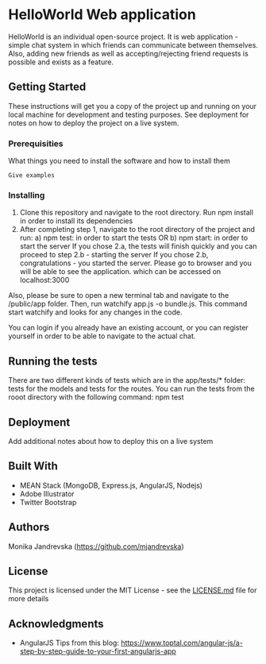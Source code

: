 # HelloWorld Web application

HelloWorld is an individual open-source project. It is web application - simple chat system in which friends can communicate between themselves. Also, adding new friends as well as accepting/rejecting friend requests is possible and exists as a feature.

## Getting Started

These instructions will get you a copy of the project up and running on your local machine for development and testing purposes. See deployment for notes on how to deploy the project on a live system.

### Prerequisities

What things you need to install the software and how to install them

```
Give examples
```

### Installing

1. Clone this repository and navigate to the root directory. Run npm install in order to install its dependencies
2. After completing step 1, navigate to the root directory of the project and run:
	a) npm test: in order to start the tests OR
	b) npm start: in order to start the server
If you chose 2.a, the tests will finish quickly and you can proceed to step 2.b - starting the server
If you chose 2.b, congratulations - you started the server. Please go to browser and you will be able to see the application. which can be accessed on localhost:3000

Also, please be sure to open a new terminal tab and navigate to the /public/app folder. Then, run watchify app.js -o bundle.js. This command start watchify and looks for any changes in the code.

You can login if you already have an existing account, or you can register yourself in order to be able to navigate to the actual chat.

## Running the tests

There are two different kinds of tests which are in the app/tests/* folder: tests for the models and tests for the routes. 
You can run the tests from the rooot directory with the following command: npm test

## Deployment

Add additional notes about how to deploy this on a live system

## Built With

* MEAN Stack (MongoDB, Express.js, AngularJS, Nodejs)
* Adobe Illustrator
* Twitter Bootstrap


## Authors

Monika Jandrevska (https://github.com/mjandrevska)

## License

This project is licensed under the MIT License - see the [LICENSE.md](LICENSE.md) file for more details

## Acknowledgments

* AngularJS Tips from this blog: https://www.toptal.com/angular-js/a-step-by-step-guide-to-your-first-angularjs-app


